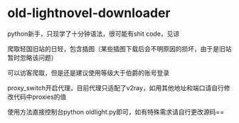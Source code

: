 # old-lightnovel-downloader

python新手，只现学了十分钟语法，很可能有shit code，见谅

爬取轻国旧站的日轻，包含插图（某些插图下载后会不明原因的损坏，由于是旧站暂时忽略该问题）

可以访客爬取，但是还是建议使用等级大于伯爵的账号登录

proxy_switch开启代理，目前代理只适配了v2ray，如用其他地址和端口请自行修改代码中proxies的值

使用方法直接控制台python oldlight.py即可，如有特殊需求请自行更改源码==
